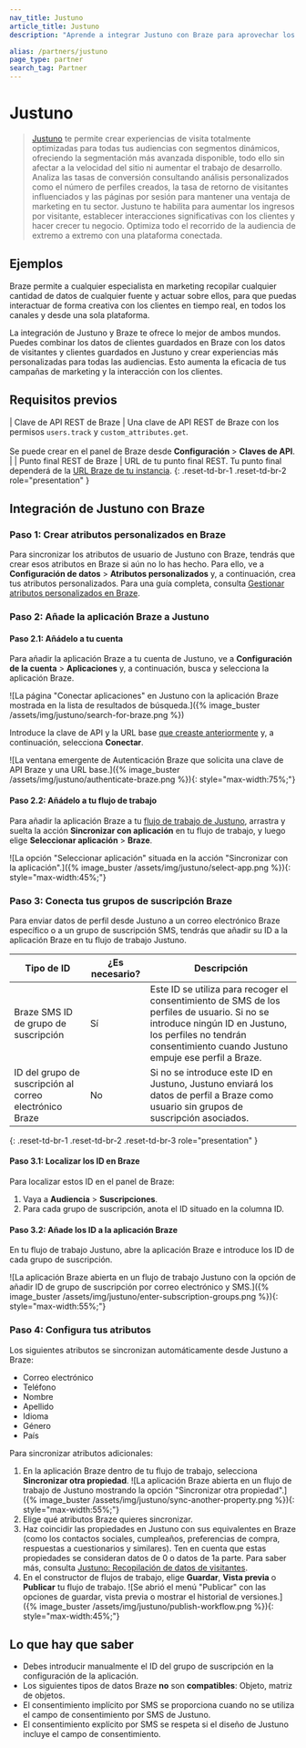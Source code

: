 ```yaml
---
nav_title: Justuno
article_title: Justuno
description: "Aprende a integrar Justuno con Braze para aprovechar los datos de clientes en ambas plataformas y crear experiencias más personalizadas para todas las audiencias."

alias: /partners/justuno
page_type: partner
search_tag: Partner
---
```


# Justuno

> [Justuno](https://www.justuno.com/) te permite crear experiencias de visita totalmente optimizadas para todas tus audiencias con segmentos dinámicos, ofreciendo la segmentación más avanzada disponible, todo ello sin afectar a la velocidad del sitio ni aumentar el trabajo de desarrollo. Analiza las tasas de conversión consultando análisis personalizados como el número de perfiles creados, la tasa de retorno de visitantes influenciados y las páginas por sesión para mantener una ventaja de marketing en tu sector. Justuno te habilita para aumentar los ingresos por visitante, establecer interacciones significativas con los clientes y hacer crecer tu negocio. Optimiza todo el recorrido de la audiencia de extremo a extremo con una plataforma conectada.

## Ejemplos

Braze permite a cualquier especialista en marketing recopilar cualquier cantidad de datos de cualquier fuente y actuar sobre ellos, para que puedas interactuar de forma creativa con los clientes en tiempo real, en todos los canales y desde una sola plataforma.

La integración de Justuno y Braze te ofrece lo mejor de ambos mundos. Puedes combinar los datos de clientes guardados en Braze con los datos de visitantes y clientes guardados en Justuno y crear experiencias más personalizadas para todas las audiencias. Esto aumenta la eficacia de tus campañas de marketing y la interacción con los clientes.

## Requisitos previos

| Clave de API REST de Braze | Una clave de API REST de Braze con los permisos `users.track` y `custom_attributes.get`.<br><br>Se puede crear en el panel de Braze desde **Configuración** > **Claves de API**. |
| Punto final REST de Braze | URL de tu punto final REST. Tu punto final dependerá de la [URL Braze de tu instancia]({{site.baseurl}}/developer_guide/rest_api/basics/#endpoints).
{: .reset-td-br-1 .reset-td-br-2 role="presentation" }

## Integración de Justuno con Braze

### Paso 1: Crear atributos personalizados en Braze

Para sincronizar los atributos de usuario de Justuno con Braze, tendrás que crear esos atributos en Braze si aún no lo has hecho. Para ello, ve a **Configuración de datos** > **Atributos personalizados** y, a continuación, crea tus atributos personalizados. Para una guía completa, consulta [Gestionar atributos personalizados en Braze]({{site.baseurl}}/user_guide/data/custom_data/custom_attributes/).

### Paso 2: Añade la aplicación Braze a Justuno

#### Paso 2.1: Añádelo a tu cuenta

Para añadir la aplicación Braze a tu cuenta de Justuno, ve a **Configuración de la cuenta** > **Aplicaciones** y, a continuación, busca y selecciona la aplicación Braze.

![La página "Conectar aplicaciones" en Justuno con la aplicación Braze mostrada en la lista de resultados de búsqueda.]({% image_buster /assets/img/justuno/search-for-braze.png %})

Introduce la clave de API y la URL base [que creaste anteriormente](#prerequisites) y, a continuación, selecciona **Conectar**.

![La ventana emergente de Autenticación Braze que solicita una clave de API Braze y una URL base.]({% image_buster /assets/img/justuno/authenticate-braze.png %}){: style="max-width:75%;"}

#### Paso 2.2: Añádelo a tu flujo de trabajo

Para añadir la aplicación Braze a tu [flujo de trabajo de Justuno](https://hub.justuno.com/knowledge/workflows-overview), arrastra y suelta la acción **Sincronizar con aplicación** en tu flujo de trabajo, y luego elige **Seleccionar aplicación** > **Braze**.

![La opción "Seleccionar aplicación" situada en la acción "Sincronizar con la aplicación".]({% image_buster /assets/img/justuno/select-app.png %}){: style="max-width:45%;"}

### Paso 3: Conecta tus grupos de suscripción Braze

Para enviar datos de perfil desde Justuno a un correo electrónico Braze específico o a un grupo de suscripción SMS, tendrás que añadir su ID a la aplicación Braze en tu flujo de trabajo Justuno.

| Tipo de ID                          | ¿Es necesario? | Descripción                                                                                                   |
|----------------------------------|-----------|---------------------------------------------------------------------------------------------------------------|
| Braze SMS ID de grupo de suscripción  | Sí       | Este ID se utiliza para recoger el consentimiento de SMS de los perfiles de usuario. Si no se introduce ningún ID en Justuno, los perfiles no tendrán consentimiento cuando Justuno empuje ese perfil a Braze. |
| ID del grupo de suscripción al correo electrónico Braze | No        | Si no se introduce este ID en Justuno, Justuno enviará los datos de perfil a Braze como usuario sin grupos de suscripción asociados. |
{: .reset-td-br-1 .reset-td-br-2 .reset-td-br-3 role="presentation" }

#### Paso 3.1: Localizar los ID en Braze

Para localizar estos ID en el panel de Braze:

1. Vaya a **Audiencia** > **Suscripciones**.
2. Para cada grupo de suscripción, anota el ID situado en la columna ID.

#### Paso 3.2: Añade los ID a la aplicación Braze

En tu flujo de trabajo Justuno, abre la aplicación Braze e introduce los ID de cada grupo de suscripción.

![La aplicación Braze abierta en un flujo de trabajo Justuno con la opción de añadir ID de grupo de suscripción por correo electrónico y SMS.]({% image_buster /assets/img/justuno/enter-subscription-groups.png %}){: style="max-width:55%;"}

### Paso 4: Configura tus atributos

Los siguientes atributos se sincronizan automáticamente desde Justuno a Braze:

- Correo electrónico  
- Teléfono  
- Nombre  
- Apellido  
- Idioma  
- Género  
- País

Para sincronizar atributos adicionales:

1. En la aplicación Braze dentro de tu flujo de trabajo, selecciona **Sincronizar otra propiedad**.
    ![La aplicación Braze abierta en un flujo de trabajo de Justuno mostrando la opción "Sincronizar otra propiedad".]({% image_buster /assets/img/justuno/sync-another-property.png %}){: style="max-width:55%;"}
2. Elige qué atributos Braze quieres sincronizar.
3. Haz coincidir las propiedades en Justuno con sus equivalentes en Braze (como los contactos sociales, cumpleaños, preferencias de compra, respuestas a cuestionarios y similares). Ten en cuenta que estas propiedades se consideran datos de 0 o datos de 1a parte. Para saber más, consulta [Justuno: Recopilación de datos de visitantes](https://www.justuno.com/guides/zero-first-party-data/).
4. En el constructor de flujos de trabajo, elige **Guardar**, **Vista previa** o **Publicar** tu flujo de trabajo.
    ![Se abrió el menú "Publicar" con las opciones de guardar, vista previa o mostrar el historial de versiones.]({% image_buster /assets/img/justuno/publish-workflow.png %}){: style="max-width:45%;"}

## Lo que hay que saber

- Debes introducir manualmente el ID del grupo de suscripción en la configuración de la aplicación.  
- Los siguientes tipos de datos Braze **no** son **compatibles**: Objeto, matriz de objetos.  
- El consentimiento implícito por SMS se proporciona cuando no se utiliza el campo de consentimiento por SMS de Justuno.  
- El consentimiento explícito por SMS se respeta si el diseño de Justuno incluye el campo de consentimiento.
